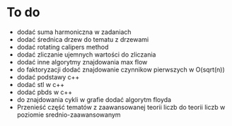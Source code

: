 # To do

- dodać suma harmoniczna w zadaniach
- dodać średnica drzew do tematu z drzewami
- dodać rotating calipers method
- dodać zliczanie ujemnych wartości do zliczania
- dodać inne algorytmy znajdowania max flow
- do faktoryzacji dodać znajdowanie czynnikow pierwszych w O(sqrt(n))
- dodać podstawy c++
- dodać stl w c++
- dodać pbds w c++
- do znajdowania cykli w grafie dodać algorytm floyda
- Przenieść część tematów z zaawansowanej teorii liczb do teorii liczb w poziomie srednio-zaawansowanym
